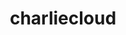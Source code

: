 ---
title: "charliecloud"
layout: cache
categories: [package, develop-2023-08-20]
meta: {"versions": ["0.33"], "compilers": ["gcc@=11.1.0", "oneapi@=2023.2.0"], "oss": ["ubuntu20.04"], "platforms": ["linux"], "targets": ["ppc64le", "x86_64", "x86_64_v3"], "stacks": ["e4s", "e4s-oneapi", "e4s-power", "root"], "num_specs": 3, "num_specs_by_stack": {"e4s-power": 1, "root": 3, "e4s-oneapi": 1, "e4s": 1}}
spec_details: [{"hash": "ycmievilpk6vbmcnz6plz2qbgflnbjh2", "compiler": "gcc@=11.1.0", "versions": ["0.33"], "os": "ubuntu20.04", "platform": "linux", "target": "ppc64le", "variants": ["build_system=autotools", "~docs", "~squashfuse"], "stacks": ["e4s-power", "root"], "size": "-", "tarball": "https://binaries.spack.io/develop-2023-08-20/build_cache/linux-ubuntu20.04-ppc64le/gcc-11.1.0/charliecloud-0.33/linux-ubuntu20.04-ppc64le-gcc-11.1.0-charliecloud-0.33-ycmievilpk6vbmcnz6plz2qbgflnbjh2.spack"}, {"hash": "lsfp27u5c7a7rrkragmq3jbwmjoz27ee", "compiler": "oneapi@=2023.2.0", "versions": ["0.33"], "os": "ubuntu20.04", "platform": "linux", "target": "x86_64", "variants": ["build_system=autotools", "~docs", "~squashfuse"], "stacks": ["root", "e4s-oneapi"], "size": "-", "tarball": "https://binaries.spack.io/develop-2023-08-20/build_cache/linux-ubuntu20.04-x86_64/oneapi-2023.2.0/charliecloud-0.33/linux-ubuntu20.04-x86_64-oneapi-2023.2.0-charliecloud-0.33-lsfp27u5c7a7rrkragmq3jbwmjoz27ee.spack"}, {"hash": "w7jnsjgl45s3pho3fvji77qtyaeakicq", "compiler": "gcc@=11.1.0", "versions": ["0.33"], "os": "ubuntu20.04", "platform": "linux", "target": "x86_64_v3", "variants": ["build_system=autotools", "~docs", "~squashfuse"], "stacks": ["root", "e4s"], "size": "-", "tarball": "https://binaries.spack.io/develop-2023-08-20/build_cache/linux-ubuntu20.04-x86_64_v3/gcc-11.1.0/charliecloud-0.33/linux-ubuntu20.04-x86_64_v3-gcc-11.1.0-charliecloud-0.33-w7jnsjgl45s3pho3fvji77qtyaeakicq.spack"}]
---